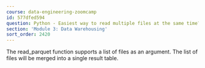 ```yaml
---
course: data-engineering-zoomcamp
id: 577dfed594
question: Python - Easiest way to read multiple files at the same time?
section: 'Module 3: Data Warehousing'
sort_order: 2420
---
```


The read_parquet function supports a list of files as an argument. The list of files will be merged into a single result table.

